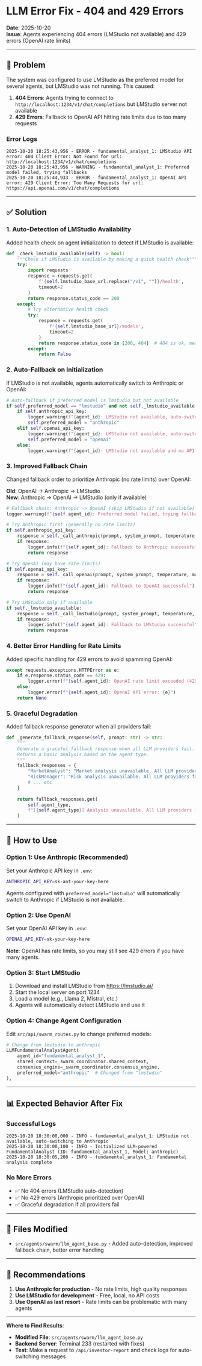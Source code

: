 # LLM Error Fix - 404 and 429 Errors

**Date**: 2025-10-20  
**Issue**: Agents experiencing 404 errors (LMStudio not available) and 429 errors (OpenAI rate limits)

---

## 🐛 Problem

The system was configured to use LMStudio as the preferred model for several agents, but LMStudio was not running. This caused:

1. **404 Errors**: Agents trying to connect to `http://localhost:1234/v1/chat/completions` but LMStudio server not available
2. **429 Errors**: Fallback to OpenAI API hitting rate limits due to too many requests

### Error Logs
```
2025-10-20 18:25:43,956 - ERROR - fundamental_analyst_1: LMStudio API error: 404 Client Error: Not Found for url: http://localhost:1234/v1/chat/completions
2025-10-20 18:25:43,956 - WARNING - fundamental_analyst_1: Preferred model failed, trying fallbacks
2025-10-20 18:25:44,933 - ERROR - fundamental_analyst_1: OpenAI API error: 429 Client Error: Too Many Requests for url: https://api.openai.com/v1/chat/completions
```

---

## ✅ Solution

### 1. Auto-Detection of LMStudio Availability

Added health check on agent initialization to detect if LMStudio is available:

```python
def _check_lmstudio_available(self) -> bool:
    """Check if LMStudio is available by making a quick health check"""
    try:
        import requests
        response = requests.get(
            f'{self.lmstudio_base_url.replace("/v1", "")}/health',
            timeout=2
        )
        return response.status_code == 200
    except:
        # Try alternative health check
        try:
            response = requests.get(
                f'{self.lmstudio_base_url}/models',
                timeout=2
            )
            return response.status_code in [200, 404]  # 404 is ok, means server is up
        except:
            return False
```

### 2. Auto-Fallback on Initialization

If LMStudio is not available, agents automatically switch to Anthropic or OpenAI:

```python
# Auto-fallback if preferred model is lmstudio but not available
if self.preferred_model == "lmstudio" and not self._lmstudio_available:
    if self.anthropic_api_key:
        logger.warning(f"{agent_id}: LMStudio not available, auto-switching to Anthropic")
        self.preferred_model = "anthropic"
    elif self.openai_api_key:
        logger.warning(f"{agent_id}: LMStudio not available, auto-switching to OpenAI")
        self.preferred_model = "openai"
    else:
        logger.warning(f"{agent_id}: LMStudio not available and no API keys found")
```

### 3. Improved Fallback Chain

Changed fallback order to prioritize Anthropic (no rate limits) over OpenAI:

**Old**: OpenAI → Anthropic → LMStudio  
**New**: Anthropic → OpenAI → LMStudio (only if available)

```python
# Fallback chain: Anthropic -> OpenAI (skip LMStudio if not available)
logger.warning(f"{self.agent_id}: Preferred model failed, trying fallbacks")

# Try Anthropic first (generally no rate limits)
if self.anthropic_api_key:
    response = self._call_anthropic(prompt, system_prompt, temperature, max_tokens)
    if response:
        logger.info(f"{self.agent_id}: Fallback to Anthropic successful")
        return response

# Try OpenAI (may have rate limits)
if self.openai_api_key:
    response = self._call_openai(prompt, system_prompt, temperature, max_tokens)
    if response:
        logger.info(f"{self.agent_id}: Fallback to OpenAI successful")
        return response

# Try LMStudio only if available
if self._lmstudio_available:
    response = self._call_lmstudio(prompt, system_prompt, temperature, max_tokens)
    if response:
        logger.info(f"{self.agent_id}: Fallback to LMStudio successful")
        return response
```

### 4. Better Error Handling for Rate Limits

Added specific handling for 429 errors to avoid spamming OpenAI:

```python
except requests.exceptions.HTTPError as e:
    if e.response.status_code == 429:
        logger.error(f"{self.agent_id}: OpenAI rate limit exceeded (429). Skipping OpenAI fallback.")
    else:
        logger.error(f"{self.agent_id}: OpenAI API error: {e}")
    return None
```

### 5. Graceful Degradation

Added fallback response generator when all providers fail:

```python
def _generate_fallback_response(self, prompt: str) -> str:
    """
    Generate a graceful fallback response when all LLM providers fail.
    Returns a basic analysis based on the agent type.
    """
    fallback_responses = {
        "MarketAnalyst": "Market analysis unavailable. All LLM providers failed. Please check API keys and connectivity.",
        "RiskManager": "Risk analysis unavailable. All LLM providers failed. Please check API keys and connectivity.",
        # ... etc
    }
    
    return fallback_responses.get(
        self.agent_type,
        f"[{self.agent_type}] Analysis unavailable. All LLM providers failed."
    )
```

---

## 🚀 How to Use

### Option 1: Use Anthropic (Recommended)

Set your Anthropic API key in `.env`:
```bash
ANTHROPIC_API_KEY=sk-ant-your-key-here
```

Agents configured with `preferred_model="lmstudio"` will automatically switch to Anthropic if LMStudio is not available.

### Option 2: Use OpenAI

Set your OpenAI API key in `.env`:
```bash
OPENAI_API_KEY=sk-your-key-here
```

**Note**: OpenAI has rate limits, so you may still see 429 errors if you have many agents.

### Option 3: Start LMStudio

1. Download and install LMStudio from https://lmstudio.ai/
2. Start the local server on port 1234
3. Load a model (e.g., Llama 2, Mistral, etc.)
4. Agents will automatically detect LMStudio and use it

### Option 4: Change Agent Configuration

Edit `src/api/swarm_routes.py` to change preferred models:

```python
# Change from lmstudio to anthropic
LLMFundamentalAnalystAgent(
    agent_id="fundamental_analyst_1",
    shared_context=_swarm_coordinator.shared_context,
    consensus_engine=_swarm_coordinator.consensus_engine,
    preferred_model="anthropic"  # Changed from "lmstudio"
),
```

---

## 📊 Expected Behavior After Fix

### Successful Logs
```
2025-10-20 18:30:00,000 - INFO - fundamental_analyst_1: LMStudio not available, auto-switching to Anthropic
2025-10-20 18:30:00,100 - INFO - Initialized LLM-powered FundamentalAnalyst (ID: fundamental_analyst_1, Model: anthropic)
2025-10-20 18:30:05,200 - INFO - fundamental_analyst_1: Fundamental analysis complete
```

### No More Errors
- ✅ No 404 errors (LMStudio auto-detection)
- ✅ No 429 errors (Anthropic prioritized over OpenAI)
- ✅ Graceful degradation if all providers fail

---

## 🔧 Files Modified

- `src/agents/swarm/llm_agent_base.py` - Added auto-detection, improved fallback chain, better error handling

---

## 📝 Recommendations

1. **Use Anthropic for production** - No rate limits, high quality responses
2. **Use LMStudio for development** - Free, local, no API costs
3. **Use OpenAI as last resort** - Rate limits can be problematic with many agents

---

**Where to Find Results**:
- **Modified File**: `src/agents/swarm/llm_agent_base.py`
- **Backend Server**: Terminal 233 (restarted with fixes)
- **Test**: Make a request to `/api/investor-report` and check logs for auto-switching messages

